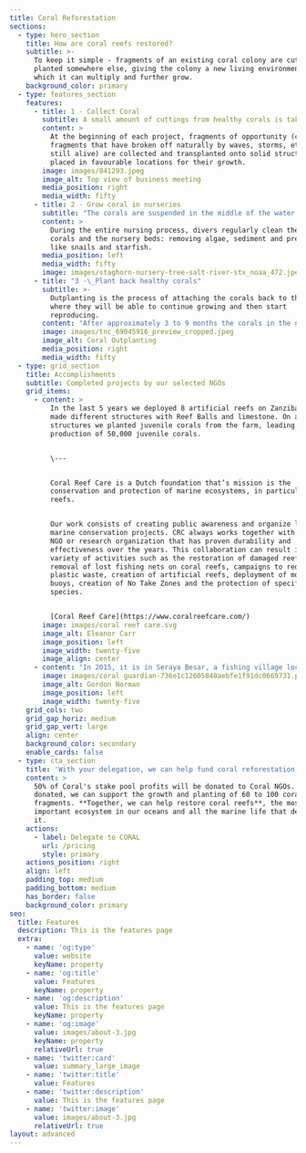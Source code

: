 ```yaml
---
title: Coral Reforestation
sections:
  - type: hero_section
    title: How are coral reefs restored?
    subtitle: >-
      To keep it simple - fragments of an existing coral colony are cut &
      planted somewhere else, giving the colony a new living environment in
      which it can multiply and further grow.
    background_color: primary
  - type: features_section
    features:
      - title: 1 - Collect Coral
        subtitle: A small amount of cuttings from healthy corals is taken.
        content: >
          At the beginning of each project, fragments of opportunity (coral
          fragments that have broken off naturally by waves, storms, etc. but
          still alive) are collected and transplanted onto solid structures
          placed in favourable locations for their growth.
        image: images/841293.jpeg
        image_alt: Top view of business meeting
        media_position: right
        media_width: fifty
      - title: 2 - Grow coral in nurseries
        subtitle: "The corals are suspended in the middle of the water column with a constant stream of nutrients passing by and closer to the sunlight.\_ Both of these factors means the corals are in optimum conditions to grow."
        content: >
          During the entire nursing process, divers regularly clean the new
          corals and the nursery beds: removing algae, sediment and predators
          like snails and starfish.
        media_position: left
        media_width: fifty
        image: images/staghorn-nursery-tree-salt-river-stx_noaa_472.jpeg
      - title: "3 -\_Plant back healthy corals"
        subtitle: >-
          Outplanting is the process of attaching the corals back to the reef,
          where they will be able to continue growing and then start
          reproducing.
        content: "After approximately 3 to 9 months the corals in the nurseries have grown sufficiently.  The corals are moved carefully to the area where we plan to reforest, to regenerate damaged sections of the reef and strengthen resilience. The corals are reattached to reefs piece by piece with cement, zip ties, and nails.\_\n"
        image: images/tnc_69045916_preview_cropped.jpeg
        image_alt: Coral Outplanting
        media_position: right
        media_width: fifty
  - type: grid_section
    title: Accomplishments
    subtitle: Completed projects by our selected NGOs
    grid_items:
      - content: >
          In the last 5 years we deployed 8 artificial reefs on Zanzibar. We
          made different structures with Reef Balls and limestone. On all
          structures we planted juvenile corals from the farm, leading to the
          production of 50,000 juvenile corals.


          \---


          Coral Reef Care is a Dutch foundation that’s mission is the
          conservation and protection of marine ecosystems, in particular coral
          reefs.


          Our work consists of creating public awareness and organize local
          marine conservation projects. CRC always works together with a local
          NGO or research organization that has proven durability and
          effectiveness over the years. This collaboration can result in a wide
          variety of activities such as the restoration of damaged reefs,
          removal of lost fishing nets on coral reefs, campaigns to reduce
          plastic waste, creation of artificial reefs, deployment of mooring
          buoys, creation of No Take Zones and the protection of specific marine
          species.


          [Coral Reef Care](https://www.coralreefcare.com/)
        image: images/coral reef care.svg
        image_alt: Eleanor Carr
        image_position: left
        image_width: twenty-five
        image_align: center
      - content: "In 2015, it is in Seraya Besar, a fishing village located in the region of East Nusa Tenggara in Indonesia, that the Coral Guardian team realizes the difficulties of these inhabitants to meet their needs. Indeed, they had to go fishing further and further away in order to meet the food and economic needs of their families.\n\nIn 4 years, our efforts have led to the protection of a 1,2 HA marine area, 40 000 corals transplanted, 30 times more fish on our restored area and the creation of 30 local jobs.\n\n\\---\n\nCoral Guardian is a French NGO\_acting internationally, and founded in 2012, which aims to\_protect coral reef ecosystems\_by\_implicating local communities\_and\_raising awareness\_among the general public.\n\n[Coral Guardian](https://www.coralguardian.org/)\n"
        image: images/coral guardian-736e1c12605848aebfe1f91dc0669731.png
        image_alt: Gordon Norman
        image_position: left
        image_width: twenty-five
    grid_cols: two
    grid_gap_horiz: medium
    grid_gap_vert: large
    align: center
    background_color: secondary
    enable_cards: false
  - type: cta_section
    title: 'With your delegation, we can help fund coral reforestation projects.'
    content: >
      50% of Coral's stake pool profits will be donated to Coral NGOs. With $500
      donated, we can support the growth and planting of 60 to 100 coral
      fragments. **Together, we can help restore coral reefs**, the most
      important ecosystem in our oceans and all the marine life that depends on
      it.
    actions:
      - label: Delegate to CORAL
        url: /pricing
        style: primary
    actions_position: right
    align: left
    padding_top: medium
    padding_bottom: medium
    has_border: false
    background_color: primary
seo:
  title: Features
  description: This is the features page
  extra:
    - name: 'og:type'
      value: website
      keyName: property
    - name: 'og:title'
      value: Features
      keyName: property
    - name: 'og:description'
      value: This is the features page
      keyName: property
    - name: 'og:image'
      value: images/about-3.jpg
      keyName: property
      relativeUrl: true
    - name: 'twitter:card'
      value: summary_large_image
    - name: 'twitter:title'
      value: Features
    - name: 'twitter:description'
      value: This is the features page
    - name: 'twitter:image'
      value: images/about-3.jpg
      relativeUrl: true
layout: advanced
---
```

